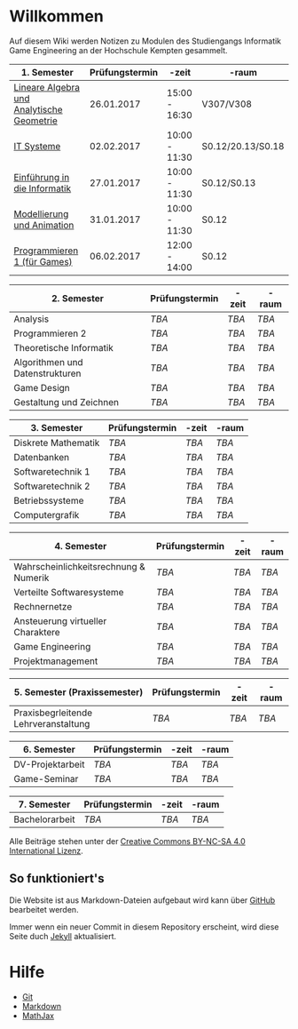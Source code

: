 <script src="https://cdn.mathjax.org/mathjax/latest/MathJax.js?config=TeX-AMS-MML_HTMLorMML" type="text/javascript"></script>

# Willkommen

Auf diesem Wiki werden Notizen zu Modulen des Studiengangs Informatik Game Engineering an der Hochschule Kempten gesammelt.

|1. Semester                            |Prüfungstermin|-zeit|-raum|
|---------------------------------------|--------------|-----|-----|
|[Lineare Algebra und Analytische Geometrie](/1/lineare-algebra-und-analytische-geometrie)|26.01.2017|15:00 - 16:30|V307/V308|
|[IT Systeme](/1/it-systeme)|02.02.2017|10:00 - 11:30|S0.12/20.13/S0.18|
|[Einführung in die Informatik](/1/einfuehrung-in-die-informatik)|27.01.2017|10:00 - 11:30|S0.12/S0.13|
|[Modellierung und Animation](/1/modellierung-und-animation)|31.01.2017|10:00 - 11:30|S0.12|
|[Programmieren 1 (für Games)](/1/programmieren-1-fuer-games)|06.02.2017|12:00 - 14:00|S0.12|

|2. Semester                            |Prüfungstermin|-zeit|-raum|
|---------------------------------------|--------------|-----|-----|
|Analysis|_TBA_|_TBA_|_TBA_|
|Programmieren 2|_TBA_|_TBA_|_TBA_|
|Theoretische Informatik|_TBA_|_TBA_|_TBA_|
|Algorithmen und Datenstrukturen|_TBA_|_TBA_|_TBA_|
|Game Design|_TBA_|_TBA_|_TBA_|
|Gestaltung und Zeichnen|_TBA_|_TBA_|_TBA_|

|3. Semester                            |Prüfungstermin|-zeit|-raum|
|---------------------------------------|--------------|-----|-----|
|Diskrete Mathematik|_TBA_|_TBA_|_TBA_|
|Datenbanken|_TBA_|_TBA_|_TBA_|
|Softwaretechnik 1|_TBA_|_TBA_|_TBA_|
|Softwaretechnik 2|_TBA_|_TBA_|_TBA_|
|Betriebssysteme|_TBA_|_TBA_|_TBA_|
|Computergrafik|_TBA_|_TBA_|_TBA_|

|4. Semester                            |Prüfungstermin|-zeit|-raum|
|---------------------------------------|--------------|-----|-----|
|Wahrscheinlichkeitsrechnung & Numerik|_TBA_|_TBA_|_TBA_|
|Verteilte Softwaresysteme|_TBA_|_TBA_|_TBA_|
|Rechnernetze|_TBA_|_TBA_|_TBA_|
|Ansteuerung virtueller Charaktere|_TBA_|_TBA_|_TBA_|
|Game Engineering|_TBA_|_TBA_|_TBA_|
|Projektmanagement|_TBA_|_TBA_|_TBA_|

|5. Semester (Praxissemester)           |Prüfungstermin|-zeit|-raum|
|---------------------------------------|--------------|-----|-----|
|Praxisbegrleitende Lehrveranstaltung|_TBA_|_TBA_|_TBA_|

|6. Semester                            |Prüfungstermin|-zeit|-raum|
|---------------------------------------|--------------|-----|-----|
|DV-Projektarbeit|_TBA_|_TBA_|_TBA_|
|Game-Seminar|_TBA_|_TBA_|_TBA_|

|7. Semester                            |Prüfungstermin|-zeit|-raum|
|---------------------------------------|--------------|-----|-----|
|Bachelorarbeit|_TBA_|_TBA_|_TBA_|

Alle Beiträge stehen unter der [Creative Commons BY-NC-SA 4.0 International Lizenz](https://creativecommons.org/licenses/by-nc-sa/4.0/deed.de).

## So funktioniert's

Die Website ist aus Markdown-Dateien aufgebaut wird kann über [GitHub](https://github.com/GE-Kempten/Wiki/edit/master/index.md) bearbeitet werden.

Immer wenn ein neuer Commit in diesem Repository erscheint, wird diese Seite duch [Jekyll](https://jekyllrb.com/) aktualisiert.

# Hilfe

- [Git](/help/git)
- [Markdown](/help/markdown)
- [MathJax](/help/mathjax)
